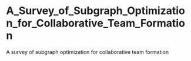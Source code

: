 # A_Survey_of_Subgraph_Optimization_for_Collaborative_Team_Formation
A survey of subgraph optimization for collaborative team formation

